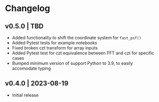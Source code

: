 # Changelog

## v0.5.0 | TBD

* Added functionality to shift the coordinate system for `fast_psf()`
* Added Pytest tests for example notebooks
* Fixed broken czt transform for array inputs
* Added Pytest test for czt equivalence between FFT and czt for specific cases
* Bumped minimum version of support Python to 3.9, to easily accomodate typing

## v0.4.0 | 2023-08-19

* Initial release
